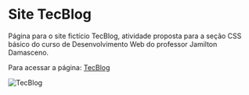 # Site TecBlog

Página para o site fictício TecBlog, atividade proposta para a seção CSS básico do curso de Desenvolvimento Web do professor Jamilton Damasceno.

Para acessar a página: [TecBlog](https://plgisele.github.io/site-tecblog/ "TecBlog")

![TecBlog](Imagens/tecblog.gif "TecBlog")